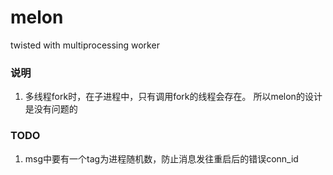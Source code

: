 melon
=====

twisted with multiprocessing worker

### 说明

1. 多线程fork时，在子进程中，只有调用fork的线程会存在。 所以melon的设计是没有问题的

### TODO

1. msg中要有一个tag为进程随机数，防止消息发往重启后的错误conn_id


